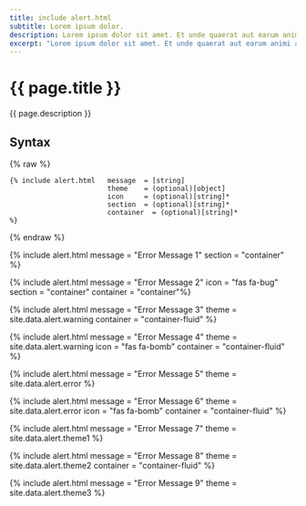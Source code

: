 ```yaml
---
title: include alert.html
subtitle: Lorem ipsum dolor.
description: Lorem ipsum dolor sit amet. Et unde quaerat aut earum animi aut explicabo saepe qui quibusdam accusamus ut velit asperiores vel natus temporibus. Qui sapiente saepe qui totam saepe est suscipit quia vel error provident cum omnis eius aut galisum rem nulla dolor? Qui internos voluptas est nulla odit est temporibus expedita eos quidem cumque. Ea voluptates eligendi quo rerum libero et molestiae harum vel fugit magni et cupiditate optio At quia consequuntur ut exercitationem laboriosam. Cum blanditiis voluptatibus At amet sunt At quia deleniti id quibusdam neque ut odio placeat.
excerpt: "Lorem ipsum dolor sit amet. Et unde quaerat aut earum animi aut explicabo saepe qui quibusdam accusamus ut velit asperiores vel natus temporibus."
---
```


# {{ page.title }}

{{ page.description }}

## Syntax
{% raw %}
```
{% include alert.html   message  = [string]
                        theme    = (optional)[object]
                        icon     = (optional)[string]*
                        section  = (optional)[string]*
                        container  = (optional)[string]*
%}
```
{% endraw %}

{% include alert.html   message = "Error Message 1" section = "container" %}

{% include alert.html   message = "Error Message 2" icon = "fas fa-bug" section = "container" container = "container"%}

{% include alert.html   message = "Error Message 3" theme = site.data.alert.warning  container = "container-fluid" %}

{% include alert.html   message = "Error Message 4" theme = site.data.alert.warning icon = "fas fa-bomb" container = "container-fluid" %}

{% include alert.html   message = "Error Message 5"  theme = site.data.alert.error %}

{% include alert.html   message = "Error Message 6"  theme = site.data.alert.error  icon = "fas fa-bomb" container = "container-fluid" %}

{% include alert.html   message = "Error Message 7"   theme = site.data.alert.theme1 %}

{% include alert.html   message = "Error Message 8"  theme = site.data.alert.theme2 container = "container-fluid" %}

{% include alert.html   message = "Error Message 9"  theme = site.data.alert.theme3 %}

